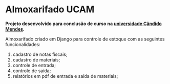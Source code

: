 # Almoxarifado UCAM

**Projeto desenvolvido para conclusão de curso na [universidade Cândido Mendes](https://www.ucam-campos.br/).**

Almoxarifado criado em Django para controle de estoque com as seguintes funcionalidades:

1. cadastro de notas fiscais;
2. cadastro de materiais;
3. controle de entrada;
4. controle de saída;
5. relatórios em pdf de entrada e saída de materiais;
